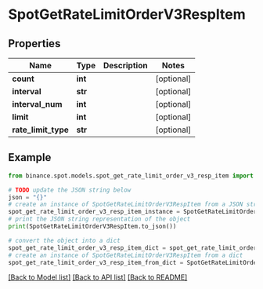 # SpotGetRateLimitOrderV3RespItem


## Properties

Name | Type | Description | Notes
------------ | ------------- | ------------- | -------------
**count** | **int** |  | [optional] 
**interval** | **str** |  | [optional] 
**interval_num** | **int** |  | [optional] 
**limit** | **int** |  | [optional] 
**rate_limit_type** | **str** |  | [optional] 

## Example

```python
from binance.spot.models.spot_get_rate_limit_order_v3_resp_item import SpotGetRateLimitOrderV3RespItem

# TODO update the JSON string below
json = "{}"
# create an instance of SpotGetRateLimitOrderV3RespItem from a JSON string
spot_get_rate_limit_order_v3_resp_item_instance = SpotGetRateLimitOrderV3RespItem.from_json(json)
# print the JSON string representation of the object
print(SpotGetRateLimitOrderV3RespItem.to_json())

# convert the object into a dict
spot_get_rate_limit_order_v3_resp_item_dict = spot_get_rate_limit_order_v3_resp_item_instance.to_dict()
# create an instance of SpotGetRateLimitOrderV3RespItem from a dict
spot_get_rate_limit_order_v3_resp_item_from_dict = SpotGetRateLimitOrderV3RespItem.from_dict(spot_get_rate_limit_order_v3_resp_item_dict)
```
[[Back to Model list]](../README.md#documentation-for-models) [[Back to API list]](../README.md#documentation-for-api-endpoints) [[Back to README]](../README.md)


